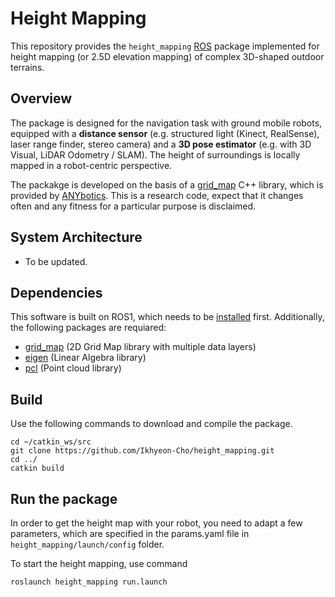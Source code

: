 # Height Mapping
This repository provides the `height_mapping` [ROS](https://www.ros.org/) package implemented for height mapping (or 2.5D elevation mapping) of complex 3D-shaped outdoor terrains.

## Overview
 The package is designed for the navigation task with ground mobile robots, equipped with a **distance sensor** (e.g. structured light (Kinect, RealSense), laser range finder, stereo camera) and a **3D pose estimator** (e.g. with 3D Visual, LiDAR Odometry / SLAM). The height of surroundings is locally mapped in a robot-centric perspective. 
 
 The packakge is developed on the basis of a [grid_map](https://github.com/ANYbotics/grid_map) C++ library, which is provided by [ANYbotics](https://github.com/ANYbotics). This is a research code, expect that it changes often and any fitness for a particular purpose is disclaimed.


## System Architecture
- To be updated.



## Dependencies

This software is built on ROS1, which needs to be [installed](http://wiki.ros.org) first. Additionally, the following packages are requiared:

- [grid_map](https://github.com/anybotics/grid_map) (2D Grid Map library with multiple data layers)
- [eigen](http://eigen.tuxfamily.org) (Linear Algebra library)
- [pcl](http://pointclouds.org/) (Point cloud library)


## Build

Use the following commands to download and compile the package.

    cd ~/catkin_ws/src
    git clone https://github.com/Ikhyeon-Cho/height_mapping.git
    cd ../
    catkin build

## Run the package
In order to get the height map with your robot, you need to adapt a few parameters, which are specified in the params.yaml file in `height_mapping/launch/config` folder.

To start the height mapping, use command

    roslaunch height_mapping run.launch
